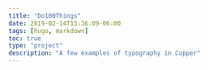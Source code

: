 ```yaml
---
title: "Do100Things"
date: 2019-02-14T15:36:09-06:00
tags: [hugo, markdown]
toc: true
type: "project"
description: "A few examples of typography in Cupper"
---
```


